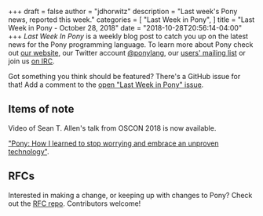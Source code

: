 +++
draft = false
author = "jdhorwitz"
description = "Last week's Pony news, reported this week."
categories = [
    "Last Week in Pony",
]
title = "Last Week in Pony - October 28, 2018"
date = "2018-10-28T20:56:14-04:00"
+++
_Last Week In Pony_ is a weekly blog post to catch you up on the latest news for the Pony programming language. To learn more about Pony check out [our website](ponylang.io), our Twitter account [@ponylang](https://twitter.com/ponylang), our [users' mailing list](https://pony.groups.io/g/user) or join us [on IRC](https://webchat.freenode.net/?channels=%23ponylang). 

Got something you think should be featured? There's a GitHub issue for that! Add a comment to the [open "Last Week in Pony" issue](https://github.com/ponylang/ponylang.github.io/issues?q=is%3Aissue+is%3Aopen+label%3Alast-week-in-pony).
<!--more-->


## Items of note

Video of Sean T. Allen's talk from OSCON 2018 is now available.

 ["Pony: How I learned to stop worrying and embrace an unproven technology"](https://youtu.be/GigBhej1gfI).

## RFCs

Interested in making a change, or keeping up with changes to Pony? Check out the [RFC repo](https://github.com/ponylang/rfcs). Contributors welcome!
